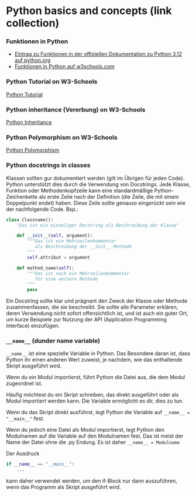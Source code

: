 # Python basics and concepts (link collection)

### Funktionen in Python

* [Eintrag zu Funktionen in der offiziellen Dokumentation zu Python 3.12 auf python.org](https://docs.python.org/3.12/tutorial/controlflow.html#defining-functions)
* [Funktionen in Python auf w3schools.com](https://www.w3schools.com/python/python_functions.asp)

### Python Tutorial on W3-Schools
[Python Tutorial](https://www.w3schools.com/python/default.asp)

### Python inheritance (Vererbung) on W3-Schools
[Python Inheritance](https://www.w3schools.com/python/python_inheritance.asp)

### Python Polymorphism on W3-Schools
[Python Polymorphism](https://www.w3schools.com/python/python_polymorphism.asp)

### Python docstrings in classes
Klassen sollten gur dokumentiert werden (gilt im Übrigen für jeden Code). Python unterstützt dies durch die Verwendung von Docstrings. Jede Klasse, Funktion oder Methodenkopfzeile kann eine standardmäßige Python-Zeichenkette als erste Zeile nach der Definition (die Zeile, die mit einem Doppelpunkt endet) haben. Diese Zeile sollte genauso eingerückt sein wie der nachfolgende Code.
Bsp.:
```python
class Classname():
    "Das ist ein einzeliger Docstring als Beschreibung der Klasse"

    def __init__(self, argument):
        """Das ist ein Mehrzeilenkommentar
           als Beschreibung der __init__-Methode
        """
        self.attribut = argument    

    def method_name(self):
        """Das ist noch ein Mehrzeilenkommentar
           für eine weitere Methode
        """
        pass
```
      
Ein Docstring sollte klar und prägnant den Zweck der Klasse oder Methode zusammenfassen, die sie beschreibt. Sie sollte alle Parameter erklären, deren Verwendung nicht sofort offensichtlich ist, und ist auch ein guter Ort, um kurze Beispiele zur Nutzung der API (Application Programming Interface) einzufügen.

### `__name__` (dunder name variable)
`__name__` ist eine spezielle Variable in Python. Das Besondere daran ist, dass Python ihr einen anderen Wert zuweist, je nachdem, wie das enthaltende Skript ausgeführt wird.

Wenn du ein Modul importierst, führt Python die Datei aus, die dem Modul zugeordnet ist.

Häufig möchtest du ein Skript schreiben, das direkt ausgeführt oder als Modul importiert werden kann. Die Variable ermöglicht es dir, dies zu tun.

Wenn du das Skript direkt ausführst, legt Python die Variable auf `__name__ = "__main__"` fest.

Wenn du jedoch eine Datei als Modul importierst, legt Python den Modulnamen auf die Variable auf den Modulnamen fest. Das ist meist der Name der Datei ohne die .py Endung. Es ist daher `__name__ = Modulname`

Der Ausdruck
```python
if __name__ == "__main__":
    ...
```
kann daher verwendet werden, um den if-Block nur dann auszuführen, wenn das Programm als Skript ausgeführt wird.
